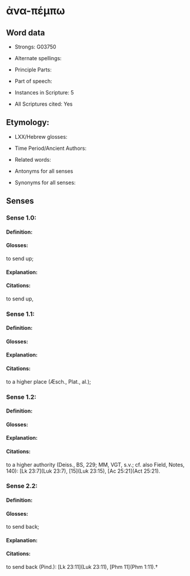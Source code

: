 # ἀνα-πέμπω 

<!-- Status: S2=NeedsEdits -->
<!-- Lexica used for edits:   -->

## Word data

* Strongs: G03750

* Alternate spellings:



* Principle Parts: 


* Part of speech: 


* Instances in Scripture: 5

* All Scriptures cited: Yes

## Etymology: 


* LXX/Hebrew glosses: 


* Time Period/Ancient Authors: 


* Related words: 

* Antonyms for all senses

* Synonyms for all senses: 


## Senses 


### Sense  1.0: 

#### Definition: 

#### Glosses: 

to send up; 

#### Explanation: 


#### Citations: 

to send up,

### Sense  1.1: 

#### Definition: 


#### Glosses:



#### Explanation:



#### Citations: 

to a higher place (Æsch., Plat., al.); 

### Sense  1.2: 

#### Definition: 


#### Glosses:



#### Explanation:



#### Citations: 

to a higher authority (Deiss., BS, 229; MM, VGT, s.v.; cf. also Field, Notes, 140): [Lk 23:7](Luk 23:7), [15](Luk 23:15), [Ac 25:21](Act 25:21).

### Sense  2.2: 

#### Definition: 

#### Glosses: 

to send back; 

#### Explanation: 


#### Citations: 

to send back (Pind.): [Lk 23:11](Luk 23:11), [Phm 11](Phm 1:11).†
